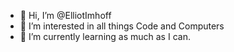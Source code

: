 - 👋 Hi, I’m @ElliotImhoff
- 👀 I’m interested in all things Code and Computers
- 🌱 I’m currently learning as much as I can.

<!---
ElliotImhoff/ElliotImhoff is a ✨ special ✨ repository because its `README.md` (this file) appears on your GitHub profile.
You can click the Preview link to take a look at your changes.
--->

